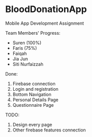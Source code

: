 # BloodDonationApp
Mobile App Development Assignment

Team Members' Progress: 
- Suren (100%)
- Faris (75%)
- Faiqah
- Jia Jun
- Siti Nurfaizzah


Done:
1) Firebase connection
2) Login and registration
3) Bottom Navigation
4) Personal Details Page
5) Questionnaire Page


TODO:
1) Design every page
2) Other firebase features connection
